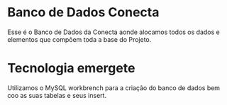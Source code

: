 # Banco de Dados Conecta
Esse é o Banco de Dados da Conecta aonde alocamos todos os dados e elementos que compõem toda a base do Projeto.
# Tecnologia emergete 
Utilizamos o MySQL workbrench para a criação do banco de dados bem coo as suas tabelas e seus insert.
